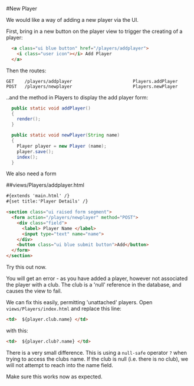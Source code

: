 #New Player

We would like a way of adding a new player via the UI.

First, bring in a new button on the player view to trigger the creating of a player:

~~~html
  <a class="ui blue button" href="/players/addplayer">
    <i class="user icon"></i> Add Player
  </a> 
~~~

Then the routes:

~~~
GET    /players/addplayer                       Players.addPlayer
POST   /players/newplayer                       Players.newPlayer
~~~

..and the method in Players to display the add player form:

~~~java
  public static void addPlayer()
  {
    render();
  }

  public static void newPlayer(String name)
  {
    Player player = new Player (name);
    player.save();
    index();
  }
~~~

We also need a form

##views/Players/addplayer.html

~~~html
#{extends 'main.html' /}
#{set title:'Player Details' /}

<section class="ui raised form segment">
  <form action="/players/newplayer" method="POST">
    <div class="field">
      <label> Player Name </label>
      <input type="text" name="name">
    </div>  
    <button class="ui blue submit button">Add</button>
  </form>
</section>
~~~

Try this out now. 

You will get an error - as you have added a player, however not associated the player with a club. The club is a 'null' reference in the database, and causes the view to fail.

We can fix this easily, permitting 'unattached' players. Open `views/Players/index.html` and replace this line:

~~~html
<td>  ${player.club.name} </td>
~~~

with this:

~~~html
<td>  ${player.club?.name} </td>
~~~

There is a very small difference. This is using a `null-safe` operator `?` when trying to access the clubs name. If the club is null (i.e. there is no club), we will not attempt to reach into the name field.

Make sure this works now as expected.


